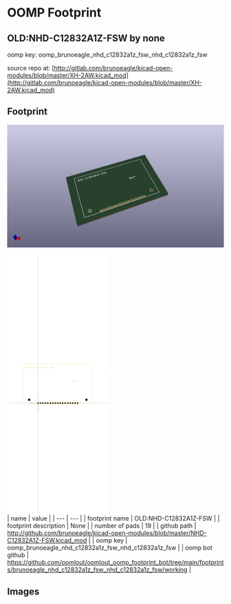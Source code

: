 # OOMP Footprint  
## OLD:NHD-C12832A1Z-FSW  by none  
  
oomp key: oomp_brunoeagle_nhd_c12832a1z_fsw_nhd_c12832a1z_fsw  
  
source repo at: [http://gitlab.com/brunoeagle/kicad-open-modules/blob/master/XH-2AW.kicad_mod](http://gitlab.com/brunoeagle/kicad-open-modules/blob/master/XH-2AW.kicad_mod)  
## Footprint  
  
[![working_kicad_pcb_3d.png](working_kicad_pcb_3d_600.png)](working_kicad_pcb_3d.png)  
  
[![working.png](working_600.png)](working.png)  
| name | value | 
| --- | --- | 
| footprint name | OLD:NHD-C12832A1Z-FSW | 
| footprint description | None | 
| number of pads | 19 | 
| github path | http://github.com/brunoeagle/kicad-open-modules/blob/master/NHD-C12832A1Z-FSW.kicad_mod | 
| oomp key | oomp_brunoeagle_nhd_c12832a1z_fsw_nhd_c12832a1z_fsw | 
| oomp bot github | https://github.com/oomlout/oomlout_oomp_footprint_bot/tree/main/footprints/brunoeagle_nhd_c12832a1z_fsw_nhd_c12832a1z_fsw/working | 
## Images  
